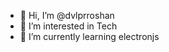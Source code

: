 - 👋 Hi, I’m @dvlprroshan
- 👀 I’m interested in Tech
- 🌱 I’m currently learning electronjs

<!---
dvlprroshan/dvlprroshan is a ✨ special ✨ repository because its `README.md` (this file) appears on your GitHub profile.
You can click the Preview link to take a look at your changes.
--->
